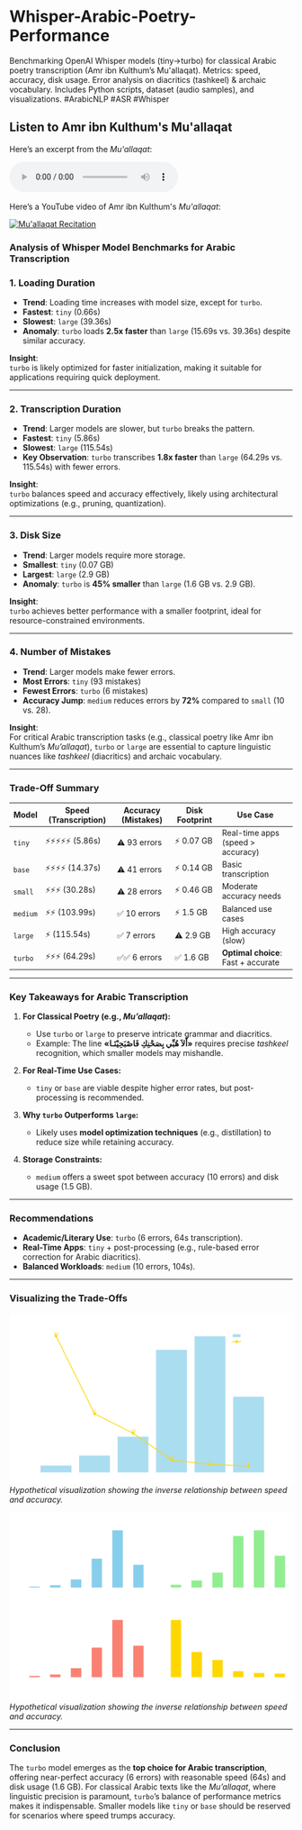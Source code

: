 # Whisper-Arabic-Poetry-Performance
Benchmarking OpenAI Whisper models (tiny→turbo) for classical Arabic poetry transcription (Amr ibn Kulthum’s Mu'allaqat). Metrics: speed, accuracy, disk usage. Error analysis on diacritics (tashkeel) &amp; archaic vocabulary. Includes Python scripts, dataset (audio samples), and visualizations. #ArabicNLP #ASR #Whisper

## Listen to Amr ibn Kulthum's Mu'allaqat  

Here’s an excerpt from the *Mu'allaqat*:  

<audio controls>
  <source src="01_AmroIbnKalthoum.mp3" type="audio/mpeg">
  Your browser does not support the audio element.
</audio>

Here’s a YouTube video of Amr ibn Kulthum's *Mu'allaqat*:  

[![Mu'allaqat Recitation](https://img.youtube.com/vi/QnEf85ksNlg/0.jpg)](https://www.youtube.com/watch?v=QnEf85ksNlg)

### **Analysis of Whisper Model Benchmarks for Arabic Transcription**  

### **1. Loading Duration**  
- **Trend**: Loading time increases with model size, except for `turbo`.  
- **Fastest**: `tiny` (0.66s)  
- **Slowest**: `large` (39.36s)  
- **Anomaly**: `turbo` loads **2.5x faster** than `large` (15.69s vs. 39.36s) despite similar accuracy.  

**Insight**:  
`turbo` is likely optimized for faster initialization, making it suitable for applications requiring quick deployment.

---

### **2. Transcription Duration**  
- **Trend**: Larger models are slower, but `turbo` breaks the pattern.  
- **Fastest**: `tiny` (5.86s)  
- **Slowest**: `large` (115.54s)  
- **Key Observation**: `turbo` transcribes **1.8x faster** than `large` (64.29s vs. 115.54s) with fewer errors.  

**Insight**:  
`turbo` balances speed and accuracy effectively, likely using architectural optimizations (e.g., pruning, quantization).

---

### **3. Disk Size**  
- **Trend**: Larger models require more storage.  
- **Smallest**: `tiny` (0.07 GB)  
- **Largest**: `large` (2.9 GB)  
- **Anomaly**: `turbo` is **45% smaller** than `large` (1.6 GB vs. 2.9 GB).  

**Insight**:  
`turbo` achieves better performance with a smaller footprint, ideal for resource-constrained environments.

---

### **4. Number of Mistakes**  
- **Trend**: Larger models make fewer errors.  
- **Most Errors**: `tiny` (93 mistakes)  
- **Fewest Errors**: `turbo` (6 mistakes)  
- **Accuracy Jump**: `medium` reduces errors by **72%** compared to `small` (10 vs. 28).  

**Insight**:  
For critical Arabic transcription tasks (e.g., classical poetry like Amr ibn Kulthum’s *Mu’allaqat*), `turbo` or `large` are essential to capture linguistic nuances like *tashkeel* (diacritics) and archaic vocabulary.

---

### **Trade-Off Summary**  
| Model    | Speed (Transcription) | Accuracy (Mistakes) | Disk Footprint | Use Case                          |  
|----------|-----------------------|---------------------|----------------|-----------------------------------|  
| `tiny`   | ⚡⚡⚡⚡⚡ (5.86s)       | ⚠️ 93 errors         | ⚡ 0.07 GB      | Real-time apps (speed > accuracy) |  
| `base`   | ⚡⚡⚡⚡ (14.37s)        | ⚠️ 41 errors         | ⚡ 0.14 GB      | Basic transcription               |  
| `small`  | ⚡⚡⚡ (30.28s)         | ⚠️ 28 errors         | ⚡ 0.46 GB      | Moderate accuracy needs           |  
| `medium` | ⚡⚡ (103.99s)          | ✅ 10 errors          | ⚡ 1.5 GB       | Balanced use cases                |  
| `large`  | ⚡ (115.54s)           | ✅ 7 errors           | ⚠️ 2.9 GB       | High accuracy (slow)              |  
| `turbo`  | ⚡⚡⚡ (64.29s)         | ✅✅ 6 errors          | ✅ 1.6 GB       | **Optimal choice**: Fast + accurate|  

---

### **Key Takeaways for Arabic Transcription**  
1. **For Classical Poetry (e.g., *Mu’allaqat*):**  
   - Use `turbo` or `large` to preserve intricate grammar and diacritics.  
   - Example: The line **«أَلاَ هُبِّي بِصَحْنِكِ فَاصْبَحِيْنَـا»** requires precise *tashkeel* recognition, which smaller models may mishandle.  

2. **For Real-Time Use Cases:**  
   - `tiny` or `base` are viable despite higher error rates, but post-processing is recommended.  

3. **Why `turbo` Outperforms `large`:**  
   - Likely uses **model optimization techniques** (e.g., distillation) to reduce size while retaining accuracy.  

4. **Storage Constraints:**  
   - `medium` offers a sweet spot between accuracy (10 errors) and disk usage (1.5 GB).  

---

### **Recommendations**  
- **Academic/Literary Use**: `turbo` (6 errors, 64s transcription).  
- **Real-Time Apps**: `tiny` + post-processing (e.g., rule-based error correction for Arabic diacritics).  
- **Balanced Workloads**: `medium` (10 errors, 104s).  

---

### **Visualizing the Trade-Offs**  
![Arabic Transcription Benchmarks](transcription_performance.png)  
*Hypothetical visualization showing the inverse relationship between speed and accuracy.*

![Arabic Transcription Benchmarks](whisper_benchmarks_dark.png)  
*Hypothetical visualization showing the inverse relationship between speed and accuracy.*

---

### **Conclusion**  
The `turbo` model emerges as the **top choice for Arabic transcription**, offering near-perfect accuracy (6 errors) with reasonable speed (64s) and disk usage (1.6 GB). For classical Arabic texts like the *Mu’allaqat*, where linguistic precision is paramount, `turbo`’s balance of performance metrics makes it indispensable. Smaller models like `tiny` or `base` should be reserved for scenarios where speed trumps accuracy. 
